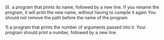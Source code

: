0).  a program that prints its name, followed by a new line.
If you rename the program, it will print the new name, without having to compile it again
You should not remove the path before the name of the program

1).a program that prints the number of arguments passed into it.
Your program should print a number, followed by a new line

